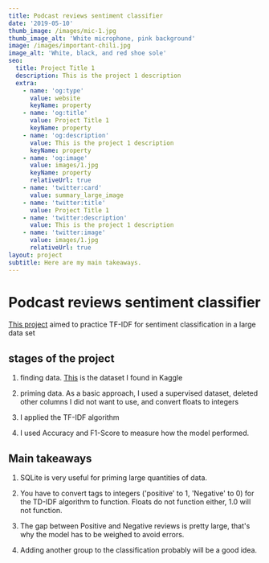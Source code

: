 ```yaml
---
title: Podcast reviews sentiment classifier
date: '2019-05-10'
thumb_image: /images/mic-1.jpg
thumb_image_alt: 'White microphone, pink background'
image: /images/important-chili.jpg
image_alt: 'White, black, and red shoe sole'
seo:
  title: Project Title 1
  description: This is the project 1 description
  extra:
    - name: 'og:type'
      value: website
      keyName: property
    - name: 'og:title'
      value: Project Title 1
      keyName: property
    - name: 'og:description'
      value: This is the project 1 description
      keyName: property
    - name: 'og:image'
      value: images/1.jpg
      keyName: property
      relativeUrl: true
    - name: 'twitter:card'
      value: summary_large_image
    - name: 'twitter:title'
      value: Project Title 1
    - name: 'twitter:description'
      value: This is the project 1 description
    - name: 'twitter:image'
      value: images/1.jpg
      relativeUrl: true
layout: project
subtitle: Here are my main takeaways.
---
```

# Podcast reviews sentiment classifier

[This project](https://github.com/pvelosa/podcast-recomendation-system/) aimed to practice TF-IDF for sentiment classification in a large data set

## stages of the project

1.  finding data. [This](https://www.kaggle.com/thoughtvector/podcastreviews) is the dataset I found in Kaggle

2.  priming data. As a basic approach, I used a supervised dataset, deleted other columns I did not  want to use, and convert floats to integers

3.  I applied the TF-IDF algorithm

4.  I used Accuracy and F1-Score to measure how the model performed.

## Main takeaways

1.  SQLite is very useful for priming large quantities of data.

2.  You have to convert tags to integers ('positive' to 1, 'Negative' to 0) for the TD-IDF algorithm to function. Floats do not function either, 1.0 will not function.

3.  The gap between Positive and Negative reviews is pretty large, that's why the model has to be weighed to avoid errors.

4.  Adding another group to the classification probably will be a good idea.

